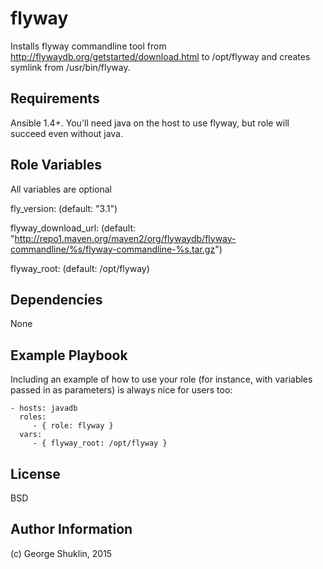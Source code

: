 flyway
=========

Installs flyway commandline tool from http://flywaydb.org/getstarted/download.html to /opt/flyway and creates symlink from /usr/bin/flyway.


Requirements
------------

Ansible 1.4+. You'll need java on the host to use flyway, but role will succeed even without java.

Role Variables
--------------
All variables are optional

fly_version: (default: "3.1")

flyway_download_url: (default: "http://repo1.maven.org/maven2/org/flywaydb/flyway-commandline/%s/flyway-commandline-%s.tar.gz")

flyway_root: (default: /opt/flyway)


Dependencies
------------

None

Example Playbook
----------------

Including an example of how to use your role (for instance, with variables passed in as parameters) is always nice for users too:

    - hosts: javadb
      roles:
         - { role: flyway }
      vars:
         - { flyway_root: /opt/flyway }

License
-------

BSD

Author Information
------------------

(c) George Shuklin, 2015
